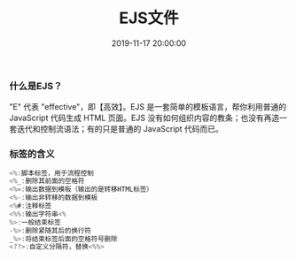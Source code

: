 ﻿---
title: EJS文件
id: 5
date: 2019-11-17 20:00:00
tags: 知识扩展
comment: true
---

### 什么是EJS？

"E" 代表 "effective"，即【高效】。EJS 是一套简单的模板语言，帮你利用普通的 JavaScript 代码生成 HTML 页面。EJS 没有如何组织内容的教条；也没有再造一套迭代和控制流语法；有的只是普通的 JavaScript 代码而已。

### 标签的含义

```js
<%:脚本标签，用于流程控制
<%_:删除其前面的空格符
<%=:输出数据到模板（输出的是转移HTML标签）
<%-:输出非转移的数据到模板
<%#:注释标签
<%%:输出字符串<%
%>:一般结束标签
-%>:删除紧随其后的换行符
_%>:将结束标签后面的空格符号删除
<??>:自定义分隔符，替换<%%>
```

